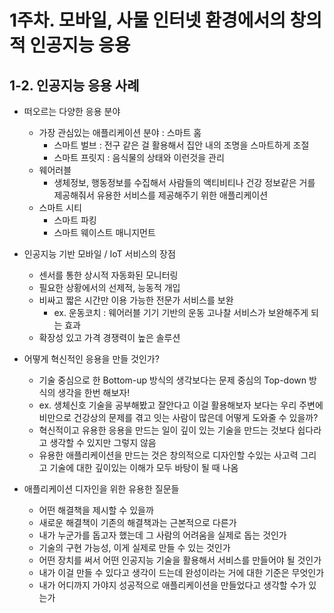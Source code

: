 # 1주차. 모바일, 사물 인터넷 환경에서의 창의적 인공지능 응용

## 1-2. 인공지능 응용 사례 

- 떠오르는 다양한 응용 분야
  - 가장 관심있는 애플리케이션 분야 : 스마트 홈
    - 스마트 벌브 : 전구 같은 걸 활용해서 집안 내의 조명을 스마트하게 조절
    - 스마트 프릿지 : 음식물의 상태와 이런것을 관리
  - 웨어러블
    - 생체정보, 행동정보를 수집해서 사람들의 액티비티나 건강 정보같은 거를 제공해줘서 유용한 서비스를 제공해주기 위한 애플리케이션
  - 스마트 시티
    - 스마트 파킹
    - 스마트 웨이스트 매니지먼트

- 인공지능 기반 모바일 / IoT 서비스의 장점
  - 센서를 통한 상시적 자동화된 모니터링
  - 필요한 상황에서의 선제적, 능동적 개입
  - 비싸고 짧은 시간만 이용 가능한 전문가 서비스를 보완
    - ex. 운동코치 : 웨어러블 기기 기반의 운동 고나찰 서비스가 보완해주게 되는 효과
  - 확장성 있고 가격 경쟁력이 높은 솔루션 
- 어떻게 혁신적인 응용을 만들 것인가?
  - 기술 중심으로 한 Bottom-up 방식의 생각보다는 문제 중심의 Top-down 방식의 생각을 한번 해보자!
  - ex. 생체신호 기술을 공부해봤고 잘안다고 이걸 활용해보자 보다는 우리 주변에 비만으로 건강상의 문제를 겪고 잇는 사람이 많은데 어떻게 도와줄 수 있을까?
  - 혁신적이고 유용한 응용을 만드는 일이 깊이 있는 기술을 만드는 것보다 쉽다라고 생각할 수 있지만 그렇지 않음
  - 유용한 애플리케이션을 만드는 것은 창의적으로 디자인할 수있는 사고력 그리고 기술에 대한 깊이있는 이해가 모두 바탕이 될 때 나옴
- 애플리케이션 디자인을 위한 유용한 질문들
  -  어떤 해결책을 제시할 수 있을까
  - 새로운 해결책이 기존의 해결책과는 근본적으로 다른가
  - 내가 누군가를 돕고자 했는데 그 사람의 어려움을 실제로 돕는 것인가
  - 기술의 구현 가능성, 이게 실제로 만들 수 있는 것인가
  - 어떤 장치를 써서 어떤 인공지능 기술을 활용해서 서비스를 만들어야 될 것인가
  - 내가 이걸 만들 수 있다고 생각이 드는데 완성이라는 거에 대한 기준은 무엇인가
  - 내가 어디까지 가야지 성공적으로 애플리케이션을 만들었다고 생각할 수가 있는가